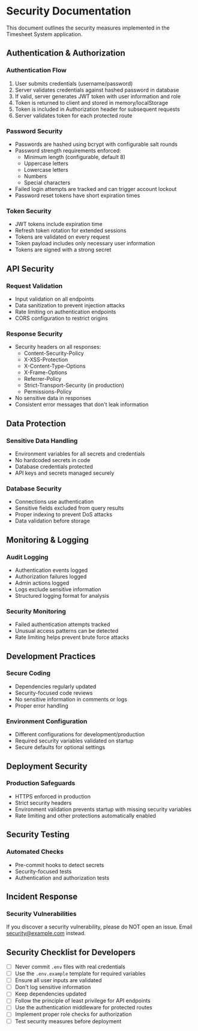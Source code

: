 # Security Documentation

This document outlines the security measures implemented in the Timesheet System application.

## Authentication & Authorization

### Authentication Flow

1. User submits credentials (username/password)
2. Server validates credentials against hashed password in database
3. If valid, server generates JWT token with user information and role
4. Token is returned to client and stored in memory/localStorage
5. Token is included in Authorization header for subsequent requests
6. Server validates token for each protected route

### Password Security

- Passwords are hashed using bcrypt with configurable salt rounds
- Password strength requirements enforced:
  - Minimum length (configurable, default 8)
  - Uppercase letters
  - Lowercase letters
  - Numbers
  - Special characters
- Failed login attempts are tracked and can trigger account lockout
- Password reset tokens have short expiration times

### Token Security

- JWT tokens include expiration time
- Refresh token rotation for extended sessions
- Tokens are validated on every request
- Token payload includes only necessary user information
- Tokens are signed with a strong secret

## API Security

### Request Validation

- Input validation on all endpoints
- Data sanitization to prevent injection attacks
- Rate limiting on authentication endpoints
- CORS configuration to restrict origins

### Response Security

- Security headers on all responses:
  - Content-Security-Policy
  - X-XSS-Protection
  - X-Content-Type-Options
  - X-Frame-Options
  - Referrer-Policy
  - Strict-Transport-Security (in production)
  - Permissions-Policy
- No sensitive data in responses
- Consistent error messages that don't leak information

## Data Protection

### Sensitive Data Handling

- Environment variables for all secrets and credentials
- No hardcoded secrets in code
- Database credentials protected
- API keys and secrets managed securely

### Database Security

- Connections use authentication
- Sensitive fields excluded from query results
- Proper indexing to prevent DoS attacks
- Data validation before storage

## Monitoring & Logging

### Audit Logging

- Authentication events logged
- Authorization failures logged
- Admin actions logged
- Logs exclude sensitive information
- Structured logging format for analysis

### Security Monitoring

- Failed authentication attempts tracked
- Unusual access patterns can be detected
- Rate limiting helps prevent brute force attacks

## Development Practices

### Secure Coding

- Dependencies regularly updated
- Security-focused code reviews
- No sensitive information in comments or logs
- Proper error handling

### Environment Configuration

- Different configurations for development/production
- Required security variables validated on startup
- Secure defaults for optional settings

## Deployment Security

### Production Safeguards

- HTTPS enforced in production
- Strict security headers
- Environment validation prevents startup with missing security variables
- Rate limiting and other protections automatically enabled

## Security Testing

### Automated Checks

- Pre-commit hooks to detect secrets
- Security-focused tests
- Authentication and authorization tests

## Incident Response

### Security Vulnerabilities

If you discover a security vulnerability, please do NOT open an issue. Email [security@example.com](mailto:security@example.com) instead.

## Security Checklist for Developers

- [ ] Never commit `.env` files with real credentials
- [ ] Use the `.env.example` template for required variables
- [ ] Ensure all user inputs are validated
- [ ] Don't log sensitive information
- [ ] Keep dependencies updated
- [ ] Follow the principle of least privilege for API endpoints
- [ ] Use the authentication middleware for protected routes
- [ ] Implement proper role checks for authorization
- [ ] Test security measures before deployment
